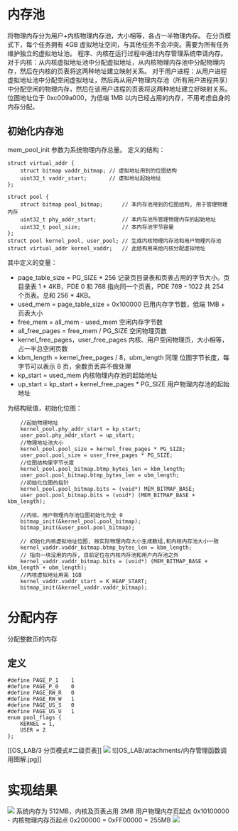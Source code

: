 # 内存池
将物理内存分为用户+内核物理内存池，大小相等，各占一半物理内存。
在分页模式下，每个任务拥有 4GB 虚拟地址空间，与其他任务不会冲突。需要为所有任务维护独立的虚拟地址池。
程序、内核在运行过程中通过内存管理系统申请内存。
对于内核：从内核虚拟地址池中分配虚拟地址，从内核物理内存池中分配物理内存，然后在内核的页表将这两种地址建立映射关系。
对于用户进程：从用户进程虚拟地址池中分配空闲虚拟地址，然后再从用户物理内存池（所有用户进程共享）中分配空闲的物理内存，然后在该用户进程的页表将这两种地址建立好映射关系。
位图地址位于 0xc009a000，为低端 1MB 以内已经占用的内存，不用考虑自身的内存分配。
## 初始化内存池
mem_pool_init 参数为系统物理内存总量。
定义的结构：
```
struct virtual_addr {
	struct bitmap vaddr_bitmap;	// 虚拟地址用到的位图结构
	uint32_t vaddr_start;		// 虚拟地址起始地址
};

struct pool {
    struct bitmap pool_bitmap;      // 本内存池用到的位图结构, 用于管理物理内存
    uint32_t phy_addr_start;        // 本内存池所管理物理内存的起始地址
    uint32_t pool_size;             // 本内存池字节容量
};
struct pool kernel_pool, user_pool; // 生成内核物理内存池和用户物理内存池
struct virtual_addr kernel_vaddr;   // 此结构用来给内核分配虚拟地址
```
其中定义的变量：
- page_table_size = PG_SIZE * 256
	记录页目录表和页表占用的字节大小。页目录表 1 * 4KB，PDE 0 和 768 指向同一个页表，PDE 769 - 1022 共 254 个页表。总和 256 * 4KB。
- used_mem = page_table_size + 0x100000
	已用内存字节数，低端 1MB + 页表大小
- free_mem = all_mem - used_mem 
	空闲内存字节数
- all_free_pages = free_mem / PG_SIZE
	空闲物理页数
- kernel_free_pages，user_free_pages
	内核、用户空闲物理页，大小相等，占一半总空闲页数
- kbm_length = kernel_free_pages / 8，ubm_length 同理
	位图字节长度，每字节可以表示 8 页，余数页丢弃不做处理
- kp_start = used_mem
	内核物理内存池的起始地址
- up_start = kp_start + kernel_free_pages * PG_SIZE
	用户物理内存池的起始地址

为结构赋值，初始化位图：
```
	//起始物理地址
	kernel_pool.phy_addr_start = kp_start;
    user_pool.phy_addr_start = up_start;
    //物理地址池大小
    kernel_pool.pool_size = kernel_free_pages * PG_SIZE;
    user_pool.pool_size = user_free_pages * PG_SIZE;
	//位图结构里字节长度
    kernel_pool.pool_bitmap.btmp_bytes_len = kbm_length;
    user_pool.pool_bitmap.btmp_bytes_len = ubm_length;
    //初始化位图的指针
    kernel_pool.pool_bitmap.bits = (void*) MEM_BITMAP_BASE;
    user_pool.pool_bitmap.bits = (void*) (MEM_BITMAP_BASE + kbm_length);

	//内核、用户物理内存池位图初始化为全 0
	bitmap_init(&kernel_pool.pool_bitmap);
    bitmap_init(&user_pool.pool_bitmap);
    
    // 初始化内核虚拟地址位图, 按实际物理内存大小生成数组,和内核内存池大小一致
    kernel_vaddr.vaddr_bitmap.btmp_bytes_len = kbm_length;
    // 指向一块没用的内存, 目前定位在内核内存池和用户内存池之外
    kernel_vaddr.vaddr_bitmap.bits = (void*) (MEM_BITMAP_BASE + kbm_length + ubm_length);
	//内核虚拟地址用高 1GB
    kernel_vaddr.vaddr_start = K_HEAP_START;
    bitmap_init(&kernel_vaddr.vaddr_bitmap);
```

# 分配内存
分配整数页的内存
## 定义
```
#define PAGE_P_1	1
#define PAGE_P_0	0
#define PAGE_RW_R	0
#define PAGE_RW_W	1
#define PAGE_US_S	0
#define PAGE_US_U	1
enum pool_flags {
	KERNEL = 1,
	USER = 2
};
```
[[OS_LAB/3 分页模式#二级页表]]
![](OS_LAB/attachments/Pasted%20image%2020230420145558.png)
![[OS_LAB/attachments/内存管理函数调用图解.jpg]]

# 实现结果
![](OS_LAB/attachments/Pasted%20image%2020230420154408.png)
系统内存为 512MB，内核及页表占用 2MB
用户物理内存页起点 0x10100000 - 内核物理内存页起点 0x200000 = 0xFF00000 = 255MB
![](OS_LAB/attachments/Pasted%20image%2020230420145012.png)
